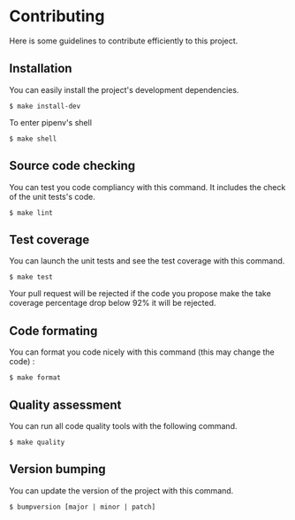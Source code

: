 # Contributing

Here is some guidelines to contribute efficiently to this project.

## Installation


You can easily install the project's development dependencies.

```
$ make install-dev
```

To enter pipenv's shell

```
$ make shell
```

## Source code checking

You can test you code compliancy with this command. It includes the
check of the unit tests's code.

```
$ make lint
```

## Test coverage

You can launch the unit tests and see the test coverage with this
command.

```
$ make test
```

Your pull request will be rejected if the code you propose make the take
coverage percentage drop below 92% it will be rejected.

## Code formating

You can format you code nicely with this command (this may change the
code) :

```
$ make format
```

## Quality assessment

You can run all code quality tools with the following command.

```
$ make quality
```

## Version bumping

You can update the version of the project with this command.

```
$ bumpversion [major | minor | patch]
```
